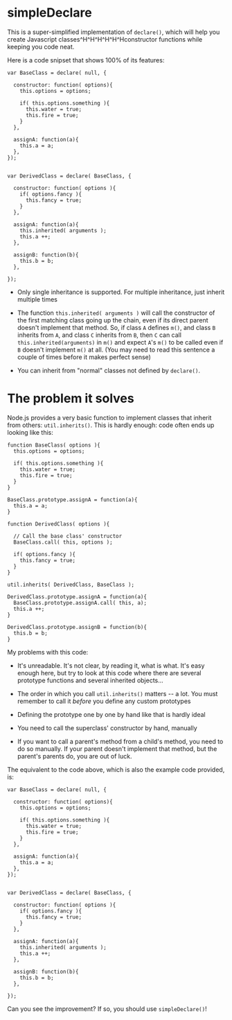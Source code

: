 simpleDeclare
=============

This is a super-simplified implementation of `declare()`, which will help you create Javascript classes^H^H^H^H^H^Hconstructor functions while keeping you code neat.


Here is a code snipset that shows 100% of its features:

    var BaseClass = declare( null, {

      constructor: function( options){
        this.options = options;

        if( this.options.something ){
          this.water = true;
          this.fire = true;
        }
      },

      assignA: function(a){
        this.a = a;
      },
    });


    var DerivedClass = declare( BaseClass, {

      constructor: function( options ){
        if( options.fancy ){
          this.fancy = true;
        }
      },  

      assignA: function(a){
        this.inherited( arguments );
        this.a ++;
      },

      assignB: function(b){
        this.b = b;
      },

    });


* Only single inheritance is supported. For multiple inheritance, just inherit multiple times

* The function `this.inherited( arguments )` will call the constructor of the first matching class going up the chain, even if its direct parent doesn't implement that method. So, if class `A` defines `m()`, and class `B` inherits from `A`, and class `C` inherits from `B`, then `C` can call `this.inherited(arguments)` in `m()` and expect `A`'s `m()` to be called even if `B` doesn't implement `m()` at all. (You may need to read this sentence a couple of times before it makes perfect sense)

* You can inherit from "normal" classes not defined by `declare()`.


# The problem it solves

Node.js provides a very basic function to implement classes that inherit from others: `util.inherits()`. This is hardly enough: code often ends up looking like this:

    function BaseClass( options ){
      this.options = options;
    
      if( this.options.something ){
        this.water = true;
        this.fire = true;
      }
    }
    
    BaseClass.prototype.assignA = function(a){
      this.a = a;
    }
    
    function DerivedClass( options ){
    
      // Call the base class' constructor
      BaseClass.call( this, options );
    
      if( options.fancy ){
        this.fancy = true;
      }
    }
    
    util.inherits( DerivedClass, BaseClass );
    
    DerivedClass.prototype.assignA = function(a){
      BaseClass.prototype.assignA.call( this, a);
      this.a ++;
    }
    
    DerivedClass.prototype.assignB = function(b){
      this.b = b;
    }

My problems with this code:

* It's unreadable. It's not clear, by reading it, what is what. It's easy enough here, but try to look at this code where there are several prototype functions and several inherited objects...

* The order in which you call `util.inherits()` matters -- a lot. You must remember to call it _before_ you define any custom prototypes

* Defining the prototype one by one by hand like that is hardly ideal

* You need to call the superclass' constructor by hand, manually

* If you want to call a parent's method from a child's method, you need to do so manually. If your parent doesn't implement that method, but the parent's parents do, you are out of luck.

The equivalent to the code above, which is also the example code provided, is:


    var BaseClass = declare( null, {

      constructor: function( options){
        this.options = options;

        if( this.options.something ){
          this.water = true;
          this.fire = true;
        }
      },

      assignA: function(a){
        this.a = a;
      },
    });


    var DerivedClass = declare( BaseClass, {

      constructor: function( options ){
        if( options.fancy ){
          this.fancy = true;
        }
      },  

      assignA: function(a){
        this.inherited( arguments );
        this.a ++;
      },

      assignB: function(b){
        this.b = b;
      },

    });


Can you see the improvement? If so, you should use `simpleDeclare()`!


